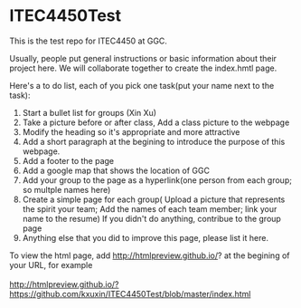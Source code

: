 # ITEC4450Test
This is the test repo for ITEC4450 at GGC.

Usually, people put general instructions or basic information about their project here.
We will collaborate together to create the index.hmtl page.

Here's a to do list, each of you pick one task(put your name next to the task): </br>
1. Start a bullet list for groups (Xin Xu) <br>
2. Take a picture before or after class, Add a class picture to the webpage </br>
3. Modify the heading so it's appropriate and more attractive </br>
4. Add a short paragraph at the begining to introduce the purpose of this webpage.</br>
5. Add a footer to the page</br>
6. Add a google map that shows the location of GGC</br>
5. Add your group to the page as a hyperlink(one person from each group; so multple names here)</br>
6. Create a simple page for each group( Upload a picture that represents the spirit your team; Add the names of each team member; link your name to the resume) If you didn't do anything, contribue to the group page </br>
7. Anything else that you did to improve this page, please list it here.   </br>

To view the html page, add  http://htmlpreview.github.io/?  at the begining of your URL, for example </br>
</br>
http://htmlpreview.github.io/?https://github.com/kxuxin/ITEC4450Test/blob/master/index.html


